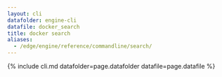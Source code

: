 ```yaml
---
layout: cli
datafolder: engine-cli
datafile: docker_search
title: docker search
aliases:
  - /edge/engine/reference/commandline/search/
---
```

<!--
This page is automatically generated from Docker's source code. If you want to
suggest a change to the text that appears here, open a ticket or pull request
in the source repository on GitHub:

https://github.com/docker/cli
-->
{% include cli.md datafolder=page.datafolder datafile=page.datafile %}

